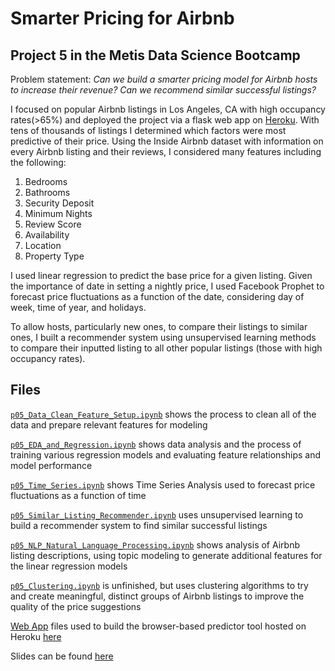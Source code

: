 # Smarter Pricing for Airbnb
## **Project 5 in the Metis Data Science Bootcamp**

Problem statement: *Can we build a smarter pricing model for Airbnb hosts to increase their revenue? Can we recommend similar successful listings?*

I focused on popular Airbnb listings in Los Angeles, CA with high occupancy rates(>65%) and deployed the project via a flask web app on [Heroku](http://airbnb-pricing.herokuapp.com/).
With tens of thousands of listings I determined which factors were most predictive of their price. Using the Inside Airbnb dataset with information on every Airbnb listing and their reviews, I considered many features including the following:

1. Bedrooms
2. Bathrooms
3. Security Deposit
4. Minimum Nights
5. Review Score
6. Availability
7. Location
8. Property Type

I used linear regression to predict the base price for a given listing. Given the importance of date in setting a nightly price, I used Facebook Prophet to forecast price fluctuations as a function of the date, considering day of week, time of year, and holidays.

To allow hosts, particularly new ones, to compare their listings to similar ones, I built a recommender system using unsupervised learning methods to compare their inputted listing to all other popular listings (those with high occupancy rates).

## Files

[`p05_Data_Clean_Feature_Setup.ipynb`](p05_Data_Clean_Feature_Setup.ipynb) shows the process to clean all of the data and prepare relevant features for modeling

[`p05_EDA_and_Regression.ipynb`](p05_EDA_and_Regression.ipynb) shows data analysis and the process of training various regression models and evaluating feature relationships and model performance

[`p05_Time_Series.ipynb`](p05_Time_Series.ipynb) shows Time Series Analysis used to forecast price fluctuations as a function of time

[`p05_Similar_Listing_Recommender.ipynb`](p05_Similar_Listing_Recommender.ipynb) uses unsupervised learning to build a recommender system to find similar successful listings

[`p05_NLP_Natural_Language_Processing.ipynb`](p05_NLP_Natural_Language_Processing.ipynb) shows analysis of Airbnb listing descriptions, using topic modeling to generate additional features for the linear regression models

[`p05_Clustering.ipynb`](p05_Clustering.ipynb) is unfinished, but uses clustering algorithms to try and create meaningful, distinct groups of Airbnb listings to improve the quality of the price suggestions

[Web App](web_app) files used to build the browser-based predictor tool hosted on Heroku [here](http://airbnb-pricing.herokuapp.com/)

Slides can be found [here](https://www.slideshare.net/AlisonGlazer/smarter-pricing-for-airbnb)
